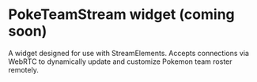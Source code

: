 # PokeTeamStream widget (coming soon)

A widget designed for use with StreamElements. Accepts connections via WebRTC to dynamically update and customize Pokemon team roster remotely.
